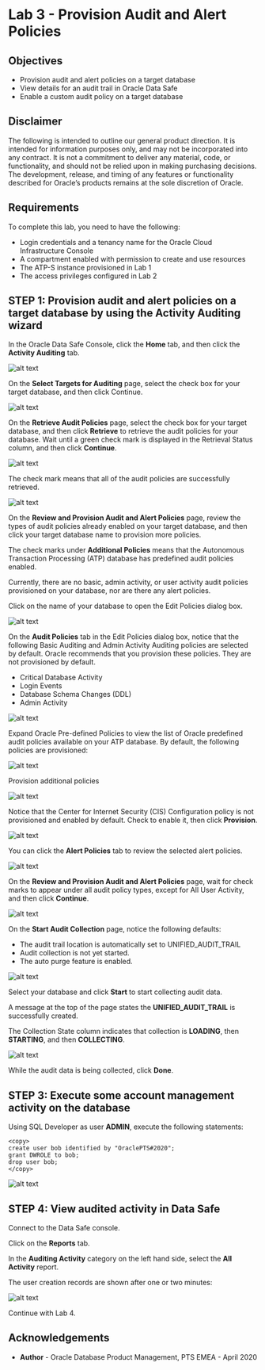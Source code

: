 # Lab 3 - Provision Audit and Alert Policies #


## Objectives

* Provision audit and alert policies on a target database
* View details for an audit trail in Oracle Data Safe
* Enable a custom audit policy on a target database


## Disclaimer ##

The following is intended to outline our general product direction. It is intended for information purposes only, and may not be incorporated into any contract. It is not a commitment to deliver any material, code, or functionality, and should not be relied upon in making purchasing decisions. The development, release, and timing of any features or functionality described for Oracle’s products remains at the sole discretion of Oracle.

## Requirements ##

To complete this lab, you need to have the following:
* Login credentials and a tenancy name for the Oracle Cloud Infrastructure Console
* A compartment enabled with permission to create and use resources
* The ATP-S instance provisioned in Lab 1
* The access privileges configured in Lab 2

## STEP 1: Provision audit and alert policies on a target database by using the Activity Auditing wizard

In the Oracle Data Safe Console, click the **Home** tab, and then click the **Activity Auditing** tab.

![alt text](./images/img01.png " ")

On the **Select Targets for Auditing** page, select the check box for your target database, and then click Continue.

![alt text](./images/img02.png " ")

On the **Retrieve Audit Policies** page, select the check box for your target database, and then click **Retrieve** to retrieve the audit policies for your database. Wait until a green check mark is displayed in the Retrieval Status column, and then click **Continue**.

![alt text](./images/img03.png " ")

The check mark means that all of the audit policies are successfully retrieved.

![alt text](./images/img04.png " ")

On the **Review and Provision Audit and Alert Policies** page, review the types of audit policies already enabled on your target database, and then click your target database name to provision more policies.

The check marks under **Additional Policies** means that the Autonomous Transaction Processing (ATP) database has predefined audit policies enabled.

Currently, there are no basic, admin activity, or user activity audit policies provisioned on your database, nor are there any alert policies.

Click on the name of your database to open the Edit Policies dialog box.

![alt text](./images/img05.png " ")

On the **Audit Policies** tab in the Edit Policies dialog box, notice that the following Basic Auditing and Admin Activity Auditing policies are selected by default. Oracle recommends that you provision these policies. They are not provisioned by default.

*	Critical Database Activity
*	Login Events
*	Database Schema Changes (DDL)
*	Admin Activity

![alt text](./images/img06.png " ")

Expand Oracle Pre-defined Policies to view the list of Oracle predefined audit policies available on your ATP database. By default, the following policies are provisioned:

![alt text](./images/img07.png " ")

Provision additional policies

![alt text](./images/img08.png " ")

Notice that the Center for Internet Security (CIS) Configuration policy is not provisioned and enabled by default. Check to enable it, then click **Provision**.

![alt text](./images/img09.png " ")

You can click the **Alert Policies** tab to review the selected alert policies.

![alt text](./images/img10.png " ")

On the **Review and Provision Audit and Alert Policies** page, wait for check marks to appear under all audit policy types, except for All User Activity, and then click **Continue**.

![alt text](./images/img11.png " ")

On the **Start Audit Collection** page, notice the following defaults:

*	The audit trail location is automatically set to UNIFIED_AUDIT_TRAIL
*	Audit collection is not yet started.
*	The auto purge feature is enabled.

![alt text](./images/img12.png " ")

Select your database and click **Start** to start collecting audit data.

A message at the top of the page states the **UNIFIED_AUDIT_TRAIL** is successfully created.

The Collection State column indicates that collection is **LOADING**, then **STARTING**, and then **COLLECTING**.

![alt text](./images/img13.png " ")

While the audit data is being collected, click **Done**.

## STEP 3: Execute some account management activity on the database

Using SQL Developer as user **ADMIN**, execute the following statements:

````
<copy>
create user bob identified by "OraclePTS#2020";
grant DWROLE to bob;
drop user bob;
</copy>
````

![alt text](./images/img14.png " ")

## STEP 4: View audited activity in Data Safe

Connect to the Data Safe console.

Click on the **Reports** tab.

In the **Auditing Activity** category on the left hand side, select the **All Activity** report.

The user creation records are shown after one or two minutes:

![alt text](./images/img15.png " ")

Continue with Lab 4.

## Acknowledgements ##

- **Author** - Oracle Database Product Management, PTS EMEA - April 2020
